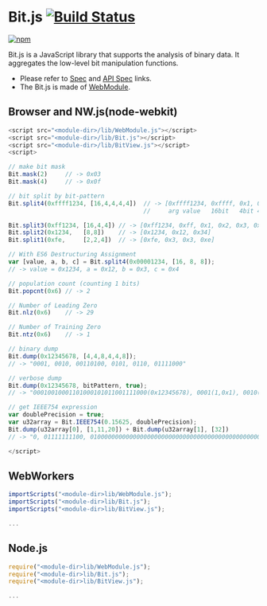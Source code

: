 # Bit.js [![Build Status](https://travis-ci.org/uupaa/Bit.js.svg)](https://travis-ci.org/uupaa/Bit.js)

[![npm](https://nodei.co/npm/uupaa.bit.js.svg?downloads=true&stars=true)](https://nodei.co/npm/uupaa.bit.js/)

Bit.js is a JavaScript library that supports the analysis of binary data. It aggregates the low-level bit manipulation functions.

- Please refer to [Spec](https://github.com/uupaa/Bit.js/wiki/) and [API Spec](https://github.com/uupaa/Bit.js/wiki/Bit) links.
- The Bit.js is made of [WebModule](https://github.com/uupaa/WebModule).

## Browser and NW.js(node-webkit)

```js
<script src="<module-dir>/lib/WebModule.js"></script>
<script src="<module-dir>/lib/Bit.js"></script>
<script src="<module-dir>/lib/BitView.js"></script>
<script>

// make bit mask
Bit.mask(2)     // -> 0x03
Bit.mask(4)     // -> 0x0f

// bit split by bit-pattern
Bit.split4(0xffff1234, [16,4,4,4,4])  // -> [0xffff1234, 0xffff, 0x1, 0x2, 0x3, 0x4]
                                      //     arg value   16bit   4bit 4bit 4bit 4bit

Bit.split3(0xff1234, [16,4,4]) // -> [0xff1234, 0xff, 0x1, 0x2, 0x3, 0x4]
Bit.split2(0x1234,   [8,8])    // -> [0x1234, 0x12, 0x34]
Bit.split1(0xfe,     [2,2,4])  // -> [0xfe, 0x3, 0x3, 0xe]

// With ES6 Destructuring Assignment
var [value, a, b, c] = Bit.split4(0x00001234, [16, 8, 8]);
// -> value = 0x1234, a = 0x12, b = 0x3, c = 0x4

// population count (counting 1 bits)
Bit.popcnt(0x6) // -> 2

// Number of Leading Zero
Bit.nlz(0x6)    // -> 29

// Number of Training Zero
Bit.ntz(0x6)    // -> 1

// binary dump
Bit.dump(0x12345678, [4,4,8,4,4,8]);
// -> "0001, 0010, 00110100, 0101, 0110, 01111000"

// verbose dump
Bit.dump(0x12345678, bitPattern, true);
// -> "00010010001101000101011001111000(0x12345678), 0001(1,0x1), 0010(2,0x2), 00110100(52,0x34), 0101(5,0x5), 0110(6,0x6), 01111000(120,0x78)"

// get IEEE754 expression
var doublePrecision = true;
var u32array = Bit.IEEE754(0.15625, doublePrecision);
Bit.dump(u32array[0], [1,11,20]) + Bit.dump(u32array[1], [32])
// -> "0, 01111111100, 0100000000000000000000000000000000000000000000000000"

</script>
```

## WebWorkers

```js
importScripts("<module-dir>lib/WebModule.js");
importScripts("<module-dir>lib/Bit.js");
importScripts("<module-dir>lib/BitView.js");

...
```

## Node.js

```js
require("<module-dir>lib/WebModule.js");
require("<module-dir>lib/Bit.js");
require("<module-dir>lib/BitView.js");

...
```

